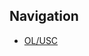 <!DOCTYPE html>
<html lang="fr">
<head>
    <meta charset="UTF-8">
    <meta name="viewport" content="width=device-width, initial-scale=1.0">
    <link rel="stylesheet" href="style.css">
</head>
<body>
    <h2>Navigation</h2>
    <ul>
        <li><a href="J5OLUSC.md">OL/USC</a></li>
    </ul>
</body>
</html>
